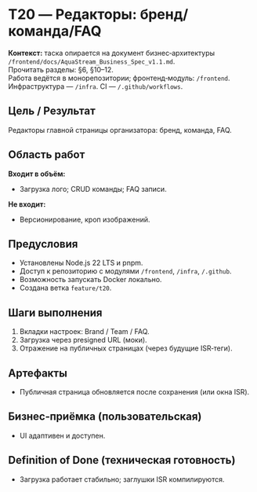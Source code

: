 # T20 — Редакторы: бренд/команда/FAQ

**Контекст:** таска опирается на документ бизнес‑архитектуры `/frontend/docs/AquaStream_Business_Spec_v1.1.md`.  
Прочитать разделы: §6, §10–12.  
Работа ведётся в монорепозитории; фронтенд‑модуль: `/frontend`. Инфраструктура — `/infra`. CI — `/.github/workflows`.

## Цель / Результат
Редакторы главной страницы организатора: бренд, команда, FAQ.

## Область работ
**Входит в объём:**
- Загрузка лого; CRUD команды; FAQ записи.

**Не входит:**
- Версионирование, кроп изображений.

## Предусловия
- Установлены Node.js 22 LTS и pnpm.
- Доступ к репозиторию с модулями `/frontend`, `/infra`, `/.github`.
- Возможность запускать Docker локально.
- Создана ветка `feature/t20`.

## Шаги выполнения
1. Вкладки настроек: Brand / Team / FAQ.
2. Загрузка через presigned URL (моки).
3. Отражение на публичных страницах (через будущие ISR‑теги).

## Артефакты
- Публичная страница обновляется после сохранения (или окна ISR).

## Бизнес‑приёмка (пользовательская)
- UI адаптивен и доступен.

## Definition of Done (техническая готовность)
- Загрузка работает стабильно; заглушки ISR компилируются.